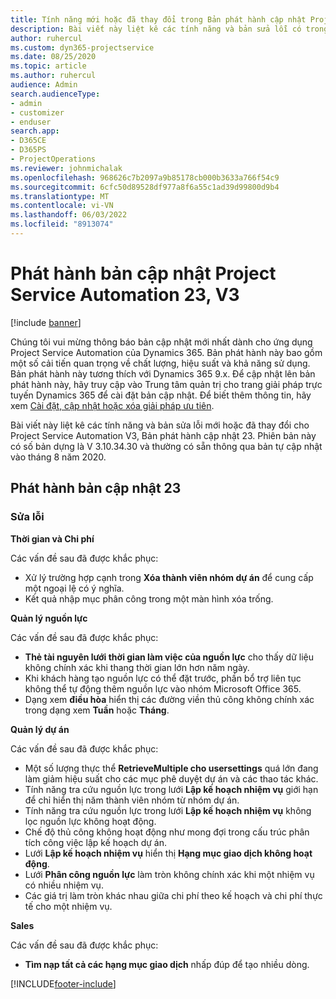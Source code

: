 ```yaml
---
title: Tính năng mới hoặc đã thay đổi trong Bản phát hành cập nhật Project Service Automation 23, V3
description: Bài viết này liệt kê các tính năng và bản sửa lỗi có trong Bản phát hành cập nhật Project Service Automation 23, V3.
author: ruhercul
ms.custom: dyn365-projectservice
ms.date: 08/25/2020
ms.topic: article
ms.author: ruhercul
audience: Admin
search.audienceType:
- admin
- customizer
- enduser
search.app:
- D365CE
- D365PS
- ProjectOperations
ms.reviewer: johnmichalak
ms.openlocfilehash: 968626c7b2097a9b85178cb000b3633a766f54c9
ms.sourcegitcommit: 6cfc50d89528df977a8f6a55c1ad39d99800d9b4
ms.translationtype: MT
ms.contentlocale: vi-VN
ms.lasthandoff: 06/03/2022
ms.locfileid: "8913074"
---
```

# <a name="project-service-automation-update-release-23-v3"></a>Phát hành bản cập nhật Project Service Automation 23, V3

[!include [banner](../includes/psa-now-project-operations.md)]

Chúng tôi vui mừng thông báo bản cập nhật mới nhất dành cho ứng dụng Project Service Automation của Dynamics 365. Bản phát hành này bao gồm một số cải tiến quan trọng về chất lượng, hiệu suất và khả năng sử dụng. Bản phát hành này tương thích với Dynamics 365 9.x. Để cập nhật lên bản phát hành này, hãy truy cập vào Trung tâm quản trị cho trang giải pháp trực tuyến Dynamics 365 để cài đặt bản cập nhật. Để biết thêm thông tin, hãy xem [Cài đặt, cập nhật hoặc xóa giải pháp ưu tiên](/power-platform/admin/install-remove-preferred-solution).

Bài viết này liệt kê các tính năng và bản sửa lỗi mới hoặc đã thay đổi cho Project Service Automation V3, Bản phát hành cập nhật 23. Phiên bản này có số bản dựng là V 3.10.34.30 và thường có sẵn thông qua bản tự cập nhật vào tháng 8 năm 2020.

## <a name="update-release-23"></a>Phát hành bản cập nhật 23

### <a name="bug-fixes"></a>Sửa lỗi

**Thời gian và Chi phí**

Các vấn đề sau đã được khắc phục:
- Xử lý trường hợp cạnh trong **Xóa thành viên nhóm dự án** để cung cấp một ngoại lệ có ý nghĩa.
- Kết quả nhập mục phân công trong một màn hình xóa trống.

**Quản lý nguồn lực**

Các vấn đề sau đã được khắc phục:

- **Thẻ tài nguyên lưới thời gian làm việc của nguồn lực** cho thấy dữ liệu không chính xác khi thang thời gian lớn hơn năm ngày.
- Khi khách hàng tạo nguồn lực có thể đặt trước, phần bổ trợ liên tục không thể tự động thêm nguồn lực vào nhóm Microsoft Office 365.
- Dạng xem **điều hòa** hiển thị các đường viền thủ công không chính xác trong dạng xem **Tuần** hoặc **Tháng**.

**Quản lý dự án**

Các vấn đề sau đã được khắc phục:

- Một số lượng thực thể **RetrieveMultiple cho usersettings** quá lớn đang làm giảm hiệu suất cho các mục phê duyệt dự án và các thao tác khác.
- Tính năng tra cứu nguồn lực trong lưới **Lập kế hoạch nhiệm vụ** giới hạn để chỉ hiển thị năm thành viên nhóm từ nhóm dự án. 
- Tính năng tra cứu nguồn lực trong lưới **Lập kế hoạch nhiệm vụ** không lọc nguồn lực không hoạt động.
- Chế độ thủ công không hoạt động như mong đợi trong cấu trúc phân tích công việc lập kế hoạch dự án.
- Lưới **Lập kế hoạch nhiệm vụ** hiển thị **Hạng mục giao dịch không hoạt động**.
- Lưới **Phân công nguồn lực** làm tròn không chính xác khi một nhiệm vụ có nhiều nhiệm vụ.
- Các giá trị làm tròn khác nhau giữa chi phí theo kế hoạch và chi phí thực tế cho một nhiệm vụ.

**Sales**

Các vấn đề sau đã được khắc phục:

- **Tìm nạp tất cả các hạng mục giao dịch** nhấp đúp để tạo nhiều dòng.


[!INCLUDE[footer-include](../includes/footer-banner.md)]
